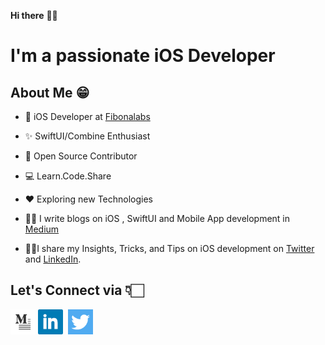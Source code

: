 **Hi there** 👋🏻

# I'm a passionate iOS Developer

## About Me 😁
* 📱 iOS Developer at [Fibonalabs](https://www.fibonalabs.com)

* ✨ SwiftUI/Combine Enthusiast

* 📖 Open Source Contributor

* 💻 Learn.Code.Share

* ♥️ Exploring new Technologies

* ✍🏻 I write blogs on iOS , SwiftUI and Mobile App development in [Medium](https://medium.com/@shankarmadeshvaran)

* 💁🏻I share my Insights, Tricks, and Tips on iOS development on  [Twitter](https://twitter.com/Shankar__am) and [LinkedIn](https://www.linkedin.com/in/shankar-mathesh).


## Let's Connect via 👇🏻

<p align="left" >
<a href="https://medium.com/@shankarmadeshvaran"><img height="40" src="https://github.com/shankarmadeshvaran/shankarmadeshvaran/blob/master/medium.png?raw=true"/></a>&nbsp;<a href="https://www.linkedin.com/in/shankar-mathesh"><img height="40" src="https://github.com/rufat/rufat/blob/master/linkedin.png?raw=true"/></a>&nbsp;&nbsp;<a href="https://twitter.com/Shankar__am"><img height="40" src="https://github.com/rufat/rufat/blob/master/twitter.png?raw=true"/></a>  
</p>
